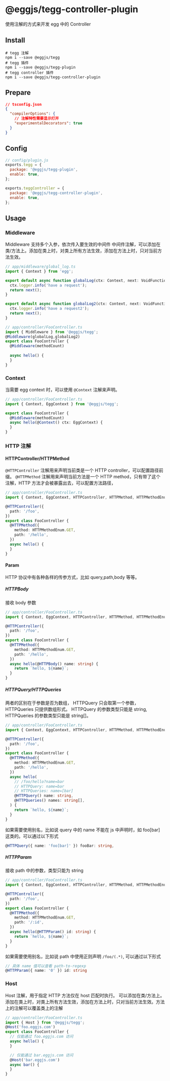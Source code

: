 # @eggjs/tegg-controller-plugin

使用注解的方式来开发 egg 中的 Controller

## Install

```shell
# tegg 注解
npm i --save @eggjs/tegg
# tegg 插件
npm i --save @eggjs/tegg-plugin
# tegg controller 插件
npm i --save @eggjs/tegg-controller-plugin
```

## Prepare
```json
// tsconfig.json
{
  "compilerOptions": {
    // 注解特性需要显示打开
    "experimentalDecorators": true
  }
}
```

## Config

```js
// config/plugin.js
exports.tegg = {
  package: '@eggjs/tegg-plugin',
  enable: true,
};

exports.teggController = {
  package: '@eggjs/tegg-controller-plugin',
  enable: true,
};
```

## Usage

### Middleware
Middleware 支持多个入参，依次传入要生效的中间件
中间件注解，可以添加在类/方法上。添加在类上时，对类上所有方法生效，添加在方法上时，只对当前方法生效。

```ts
// app/middleware/global_log.ts
import { Context } from 'egg';

export default async function globalLog(ctx: Context, next: VoidFunction) {
  ctx.logger.info('have a request');
  return next();
}

export default async function globalLog2(ctx: Context, next: VoidFunction) {
  ctx.logger.info('have a request2');
  return next();
}

// app/controller/FooController.ts
import { Middleware } from '@eggjs/tegg';
@Middleware(globalLog,globalLog2)
export class FooController {
  @Middleware(methodCount)
  
  async hello() {
  }
}
```

### Context
当需要 egg context 时，可以使用 `@Context` 注解来声明。

```ts
// app/controller/FooController.ts
import { Context, EggContext } from '@eggjs/tegg';

export class FooController {
  @Middleware(methodCount)
  async hello(@Context() ctx: EggContext) {
  }
}
```

### HTTP 注解

#### HTTPController/HTTPMethod

`@HTTPController` 注解用来声明当前类是一个 HTTP controller，可以配置路径前缀。
`@HTTPMethod` 注解用来声明当前方法是一个 HTTP method，只有带了这个注解，HTTP 方法才会被暴露出去，可以配置方法路径，

```ts
// app/controller/FooController.ts
import { Context, EggContext, HTTPController, HTTPMethod, HTTPMethodEnum } from '@eggjs/tegg';

@HTTPController({
  path: '/foo',
})
export class FooController {
  @HTTPMethod({
    method: HTTPMethodEnum.GET,
    path: '/hello',
  })
  async hello() {
  }
}
```

#### Param
HTTP 协议中有各种各样的传参方式，比如 query,path,body 等等。

##### HTTPBody
接收 body 参数

```ts
// app/controller/FooController.ts
import { Context, EggContext, HTTPController, HTTPMethod, HTTPMethodEnum, HTTPBody } from '@eggjs/tegg';

@HTTPController({
  path: '/foo',
})
export class FooController {
  @HTTPMethod({
    method: HTTPMethodEnum.GET,
    path: '/hello',
  })
  async hello(@HTTPBody() name: string) {
    return `hello, ${name}`;
  }
}
```

##### HTTPQuery/HTTPQueries
两者的区别在于参数是否为数组， HTTPQuery 只会取第一个参数，HTTPQueries 只提供数组形式。
HTTPQuery 的参数类型只能是 string, HTTPQueries 的参数类型只能是 string[]。

```ts
// app/controller/FooController.ts
import { Context, EggContext, HTTPController, HTTPMethod, HTTPMethodEnum, HTTPQuery, HTTPQueries } from '@eggjs/tegg';

@HTTPController({
  path: '/foo',
})
export class FooController {
  @HTTPMethod({
    method: HTTPMethodEnum.GET,
    path: '/hello',
  })
  async hello(
    // /foo/hello?name=bar
    // HTTPQuery: name=bar
    // HTTPQueries: name=[bar]
    @HTTPQuery() name: string,
    @HTTPQueries() names: string[],
  ) {
    return `hello, ${name}`;
  }
}
```

如果需要使用别名，比如说 query 中的 name 不能在 js 中声明时，如 foo[bar] 这类的。可以通过以下形式

```ts
@HTTPQuery({ name: 'foo[bar]' }) fooBar: string,
```

##### HTTPParam
接收 path 中的参数，类型只能为 string

```ts
// app/controller/FooController.ts
import { Context, EggContext, HTTPController, HTTPMethod, HTTPMethodEnum, HTTPBody } from '@eggjs/tegg';

@HTTPController({
  path: '/foo',
})
export class FooController {
  @HTTPMethod({
    method: HTTPMethodEnum.GET,
    path: '/:id',
  })
  async hello(@HTTPParam() id: string) {
    return `hello, ${name}`;
  }
}
```

如果需要使用别名，比如说 path 中使用正则声明 `/foo/(.*)`, 可以通过以下形式

```ts
// 具体 name 值可以查看 path-to-regexp
@HTTPParam({ name: '0' }) id: string
```

### Host
Host 注解，用于指定 HTTP 方法仅在 host 匹配时执行。
可以添加在类/方法上。添加在类上时，对类上所有方法生效，添加在方法上时，只对当前方法生效。方法上的注解可以覆盖类上的注解

```ts
// app/controller/FooController.ts
import { Host } from '@eggjs/tegg';
@Host('foo.eggjs.com')
export class FooController {
  // 仅能通过 foo.eggjs.com 访问
  async hello() {
  }

  // 仅能通过 bar.eggjs.com 访问
  @Host('bar.eggjs.com')
  async bar() {
  }
}
```
